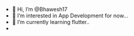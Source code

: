 - 👋 Hi, I’m @Bhawesh17
- 👀 I’m interested in App Development for now...
- 🌱 I’m currently learning flutter..
- 

